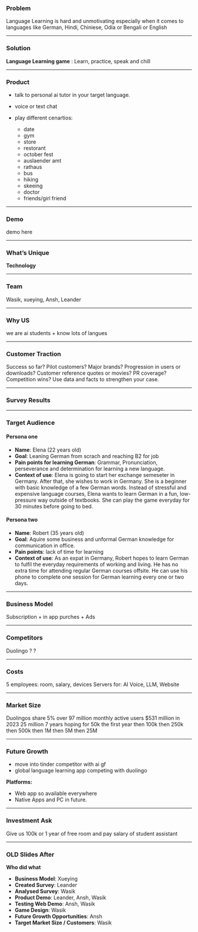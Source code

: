 ### Problem

Language Learning is hard and unmotivating
especially when it comes to languages like
German, Hindi, Chiniese, Odia or Bengali or
English

---

### Solution

**Language Learning game** : Learn,
practice, speak and chill

---

### Product

* talk to personal ai tutor in your target language.
* voice or text chat
* play different cenartios:

  * date
  * gym
  * store
  * restorant
  * october fest
  * auslaender amt
  * rathaus
  * bus
  * hiking
  * skeeing
  * doctor
  * friends/girl friend

---

### Demo

demo here

---

### What’s Unique

**Technology**

---

### Team

Wasik, xueying, Ansh, Leander

---

### Why US

we are ai students + know lots of langues

---

### Customer Traction

Success so far? Pilot customers? Major brands?
Progression in users or downloads? Customer
reference quotes or movies? PR coverage?
Competition wins? Use data and facts to
strengthen your case.

---

### Survey Results

---

### Target Audience

#### Persona one

* **Name**: Elena (22 years old)
* **Goal**: Leaning German from scrach and reaching B2 for job
* **Pain points for learning German**: Grammar,
  Pronunciation, perseverance and determination for
  learning a new language.
* **Context of use**:
  Elena is going to start her exchange
  semeseter in Germany. After that, she wishes to work
  in Germany. She is a beginner with basic knowledge
  of a few German words. Instead of stressful and
  expensive language courses, Elena wants to learn
  German in a fun, low-pressure way outside of
  textbooks. She can play the game everyday for 30
  minutes before going to bed.

#### Persona two

* **Name**: Robert (35 years old)
* **Goal**: Aquire some business and unformal
  German knowledge for communication in
  office.
* **Pain points**: lack of time for learning
* **Context of use**:
  As an expat in Germany,
  Robert hopes to learn German to fulfil the
  everyday requirements of working and
  living. He has no extra time for attending
  regular German courses offsite. He can
  use his phone to complete one session for
  German learning every one or two days.

---

### Business Model

Subscription + in app purches + Ads

---

### Competitors

Duolingo
?
?

---

### Costs

5 employees: room, salary, devices
Servers for: AI Voice, LLM, Website

---

### Market Size

Duolingos share 5%
over 97 million monthly active users
\$531 million in 2023
25 million 7 years hoping for 50k the first year
then 100k then 250k then 500k then 1M then 5M
then 25M

---

### Future Growth

* move into tinder competitor with ai gf
* global language learning app competing with
  duolingo

**Platforms:**

* Web app so available everywhere
* Native Apps and PC in future.

---

### Investment Ask

Give us 100k or
1 year of free room and pay salary of student
assistant

---

### OLD Slides After

**Who did what**

* **Business Model**: Xueying
* **Created Survey**: Leander
* **Analysed Survey**: Wasik
* **Product Demo**: Leander, Ansh, Wasik
* **Testing Web Demo**: Ansh, Wasik
* **Game Design**: Wasik
* **Future Growth Opportunities**: Ansh
* **Target Market Size / Customers**: Wasik

